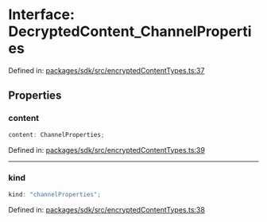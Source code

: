 # Interface: DecryptedContent\_ChannelProperties

Defined in: [packages/sdk/src/encryptedContentTypes.ts:37](https://github.com/towns-protocol/towns/blob/0db1fd0ac7258e8db8cedfb6183e8eade8284fa1/packages/sdk/src/encryptedContentTypes.ts#L37)

## Properties

### content

```ts
content: ChannelProperties;
```

Defined in: [packages/sdk/src/encryptedContentTypes.ts:39](https://github.com/towns-protocol/towns/blob/0db1fd0ac7258e8db8cedfb6183e8eade8284fa1/packages/sdk/src/encryptedContentTypes.ts#L39)

***

### kind

```ts
kind: "channelProperties";
```

Defined in: [packages/sdk/src/encryptedContentTypes.ts:38](https://github.com/towns-protocol/towns/blob/0db1fd0ac7258e8db8cedfb6183e8eade8284fa1/packages/sdk/src/encryptedContentTypes.ts#L38)
